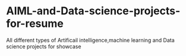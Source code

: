 # AIML-and-Data-science-projects-for-resume
All different types of Artificail intelligence,machine learning and Data science projects for showcase
